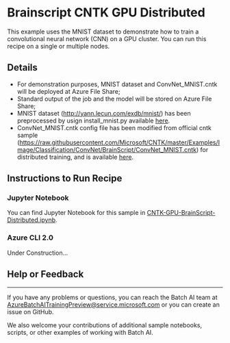 # Brainscript CNTK GPU Distributed

This example uses the MNIST dataset to demonstrate how to train a convolutional neural network (CNN) on a GPU cluster. You can run this recipe on a single or multiple nodes.

## Details

- For demonstration purposes, MNIST dataset and ConvNet_MNIST.cntk will be deployed at Azure File Share;
- Standard output of the job and the model will be stored on Azure File Share;
- MNIST dataset (http://yann.lecun.com/exdb/mnist/) has been preprocessed by usign install_mnist.py available [here](https://batchaisamples.blob.core.windows.net/samples/mnist_dataset.zip?st=2017-09-29T18%3A29%3A00Z&se=2099-12-31T08%3A00%3A00Z&sp=rl&sv=2016-05-31&sr=c&sig=PmhL%2BYnYAyNTZr1DM2JySvrI12e%2F4wZNIwCtf7TRI%2BM%3D).
- ConvNet_MNIST.cntk config file has been modified from official cntk sample (https://raw.githubusercontent.com/Microsoft/CNTK/master/Examples/Image/Classification/ConvNet/BrainScript/ConvNet_MNIST.cntk) for distributed training, and is available [here](./ConvNet_MNIST.cntk). 

## Instructions to Run Recipe

### Jupyter Notebook

You can find Jupyter Notebook for this sample in [CNTK-GPU-BrainScript-Distributed.ipynb](./CNTK-GPU-BrainScript-Distributed.ipynb).

### Azure CLI 2.0

Under Construction...

## Help or Feedback
--------------------
If you have any problems or questions, you can reach the Batch AI team at [AzureBatchAITrainingPreview@service.microsoft.com](mailto:AzureBatchAITrainingPreview@service.microsoft.com) or you can create an issue on GitHub.

We also welcome your contributions of additional sample notebooks, scripts, or other examples of working with Batch AI.
